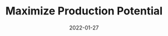 ---
layout: post
title: Maximize Production Potential
date: 2022-01-27
categories: Livestream
description: World building for scaling digital art production
redirect: https://www.behance.net/videos/b30d1a62-9789-4e5e-aa0c-375db021f6ee/How-to-maximize-your-production-potential-EN
---